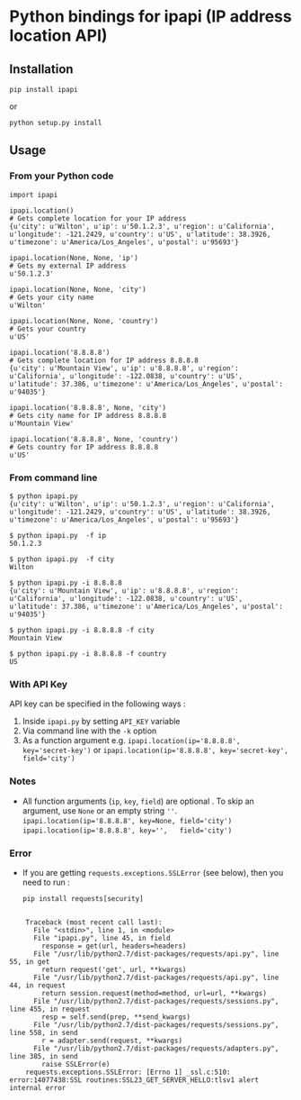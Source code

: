 
# Python bindings for ipapi (IP address location API)

## Installation

```
pip install ipapi
```
or

```
python setup.py install
```

## Usage

### From your Python code

```
import ipapi

ipapi.location()
# Gets complete location for your IP address
{u'city': u'Wilton', u'ip': u'50.1.2.3', u'region': u'California', u'longitude': -121.2429, u'country': u'US', u'latitude': 38.3926, u'timezone': u'America/Los_Angeles', u'postal': u'95693'}

ipapi.location(None, None, 'ip')
# Gets my external IP address
u'50.1.2.3'

ipapi.location(None, None, 'city')
# Gets your city name
u'Wilton'

ipapi.location(None, None, 'country')
# Gets your country
u'US'

ipapi.location('8.8.8.8')
# Gets complete location for IP address 8.8.8.8
{u'city': u'Mountain View', u'ip': u'8.8.8.8', u'region': u'California', u'longitude': -122.0838, u'country': u'US', u'latitude': 37.386, u'timezone': u'America/Los_Angeles', u'postal': u'94035'}

ipapi.location('8.8.8.8', None, 'city')
# Gets city name for IP address 8.8.8.8
u'Mountain View'

ipapi.location('8.8.8.8', None, 'country')
# Gets country for IP address 8.8.8.8
u'US'
```


### From command line
```
$ python ipapi.py 
{u'city': u'Wilton', u'ip': u'50.1.2.3', u'region': u'California', u'longitude': -121.2429, u'country': u'US', u'latitude': 38.3926, u'timezone': u'America/Los_Angeles', u'postal': u'95693'}

$ python ipapi.py  -f ip
50.1.2.3

$ python ipapi.py  -f city
Wilton

$ python ipapi.py -i 8.8.8.8
{u'city': u'Mountain View', u'ip': u'8.8.8.8', u'region': u'California', u'longitude': -122.0838, u'country': u'US', u'latitude': 37.386, u'timezone': u'America/Los_Angeles', u'postal': u'94035'}

$ python ipapi.py -i 8.8.8.8 -f city
Mountain View

$ python ipapi.py -i 8.8.8.8 -f country
US
```

### With API Key

API key can be specified in the following ways : 

1. Inside `ipapi.py` by setting `API_KEY` variable
2. Via command line with the `-k` option
3. As a function argument e.g. `ipapi.location(ip='8.8.8.8', key='secret-key')` or `ipapi.location(ip='8.8.8.8', key='secret-key', field='city')`

### Notes
- All function arguments (`ip`, `key`, `field`) are optional . To skip an argument, use `None` or an empty string `''`.  
  `ipapi.location(ip='8.8.8.8', key=None, field='city')`  
  `ipapi.location(ip='8.8.8.8', key='',   field='city')`      


### Error
- If you are getting `requests.exceptions.SSLError` (see below), then you need to run :

  `pip install requests[security]` 
  
```

    Traceback (most recent call last):
      File "<stdin>", line 1, in <module>
      File "ipapi.py", line 45, in field
        response = get(url, headers=headers)
      File "/usr/lib/python2.7/dist-packages/requests/api.py", line 55, in get
        return request('get', url, **kwargs)
      File "/usr/lib/python2.7/dist-packages/requests/api.py", line 44, in request
        return session.request(method=method, url=url, **kwargs)
      File "/usr/lib/python2.7/dist-packages/requests/sessions.py", line 455, in request
        resp = self.send(prep, **send_kwargs)
      File "/usr/lib/python2.7/dist-packages/requests/sessions.py", line 558, in send
        r = adapter.send(request, **kwargs)
      File "/usr/lib/python2.7/dist-packages/requests/adapters.py", line 385, in send
        raise SSLError(e)
    requests.exceptions.SSLError: [Errno 1] _ssl.c:510: error:14077438:SSL routines:SSL23_GET_SERVER_HELLO:tlsv1 alert internal error
```

